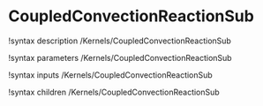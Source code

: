 <!-- MOOSE Documentation Stub: Remove this when content is added. -->

# CoupledConvectionReactionSub
!syntax description /Kernels/CoupledConvectionReactionSub

!syntax parameters /Kernels/CoupledConvectionReactionSub

!syntax inputs /Kernels/CoupledConvectionReactionSub

!syntax children /Kernels/CoupledConvectionReactionSub
